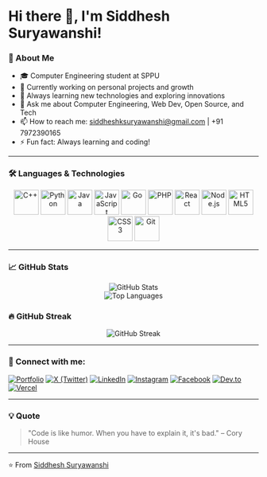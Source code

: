 # Hi there 👋, I'm Siddhesh Suryawanshi!

### 🚀 About Me
- 🎓 Computer Engineering student at SPPU
- 🔭 Currently working on personal projects and growth
- 🌱 Always learning new technologies and exploring innovations
- 💬 Ask me about Computer Engineering, Web Dev, Open Source, and Tech
- 📫 How to reach me: [siddheshksuryawanshi@gmail.com](mailto:siddheshksuryawanshi@gmail.com) | +91 7972390165
- ⚡ Fun fact: Always learning and coding!

---

### 🛠️ Languages & Technologies

<p align="center">
  <img src="https://cdn.jsdelivr.net/gh/devicons/devicon/icons/cplusplus/cplusplus-original.svg" alt="C++" width="50" height="50"/>
  <img src="https://cdn.jsdelivr.net/gh/devicons/devicon/icons/python/python-original.svg" alt="Python" width="50" height="50"/>
  <img src="https://cdn.jsdelivr.net/gh/devicons/devicon/icons/java/java-original.svg" alt="Java" width="50" height="50"/>
  <img src="https://cdn.jsdelivr.net/gh/devicons/devicon/icons/javascript/javascript-original.svg" alt="JavaScript" width="50" height="50"/>
  <img src="https://cdn.jsdelivr.net/gh/devicons/devicon/icons/go/go-original.svg" alt="Go" width="50" height="50"/>
  <img src="https://cdn.jsdelivr.net/gh/devicons/devicon/icons/php/php-original.svg" alt="PHP" width="50" height="50"/>
  <img src="https://cdn.jsdelivr.net/gh/devicons/devicon/icons/react/react-original.svg" alt="React" width="50" height="50"/>
  <img src="https://cdn.jsdelivr.net/gh/devicons/devicon/icons/nodejs/nodejs-original.svg" alt="Node.js" width="50" height="50"/>
  <img src="https://cdn.jsdelivr.net/gh/devicons/devicon/icons/html5/html5-original.svg" alt="HTML5" width="50" height="50"/>
  <img src="https://cdn.jsdelivr.net/gh/devicons/devicon/icons/css3/css3-original.svg" alt="CSS3" width="50" height="50"/>
  <img src="https://cdn.jsdelivr.net/gh/devicons/devicon/icons/git/git-original.svg" alt="Git" width="50" height="50"/>
</p>

---

### 📈 GitHub Stats

<div align="center">
  <img src="https://github-readme-stats.vercel.app/api?username=SiddheshSuryawanshi17&show_icons=true&theme=dark&count_private=true" alt="GitHub Stats" />
</div>

<div align="center">
  <img src="https://github-readme-stats.vercel.app/api/top-langs/?username=SiddheshSuryawanshi17&layout=compact&theme=dark" alt="Top Languages" />
</div>

### 🔥 GitHub Streak

<div align="center">
  <img src="https://github-readme-streak-stats.herokuapp.com/?user=SiddheshSuryawanshi17&theme=dark" alt="GitHub Streak" />
</div>

---

### 🔗 Connect with me:

[![Portfolio](https://img.shields.io/badge/-Portfolio-FF5722?style=for-the-badge&logo=google-chrome&logoColor=white)](https://portfolio-seven-rho-6giumv599g.vercel.app)
[![X (Twitter)](https://img.shields.io/badge/-X-000000?style=for-the-badge&logo=x&logoColor=white)](https://x.com/SiddheshSurya12)
[![LinkedIn](https://img.shields.io/badge/-LinkedIn-0077B5?style=for-the-badge&logo=linkedin&logoColor=white)](https://www.linkedin.com/in/siddhesh-suryawanshi-866b67361/)
[![Instagram](https://img.shields.io/badge/-Instagram-E4405F?style=for-the-badge&logo=instagram&logoColor=white)](https://www.instagram.com/siddhesh_suryawanshi/)
[![Facebook](https://img.shields.io/badge/-Facebook-1877F2?style=for-the-badge&logo=facebook&logoColor=white)](https://www.facebook.com/profile.php?id=100081334065342)
[![Dev.to](https://img.shields.io/badge/-Dev.to-0A0A0A?style=for-the-badge&logo=devdotto&logoColor=white)](https://dev.to/siddheshsuryawanshi)
[![Vercel](https://img.shields.io/badge/-Vercel-000000?style=for-the-badge&logo=vercel&logoColor=white)](https://vercel.com/siddheshsuryawanshis-projects)

---

### 💡 Quote
> "Code is like humor. When you have to explain it, it's bad." – Cory House

---

⭐️ From [Siddhesh Suryawanshi](https://github.com/SiddheshSuryawanshi17)
